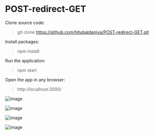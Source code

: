 # POST-redirect-GET

Clone source code:
> git clone https://github.com/hitubaldaniya/POST-redirect-GET.git

Install packages:
> npm install

Run the application:
> npm start

Open the app in any browser: 
> http://localhost:3000/

![image](https://user-images.githubusercontent.com/17410951/179495619-e2cfbf5c-2574-4fb5-a58c-0f436bea7823.png)

![image](https://user-images.githubusercontent.com/17410951/179495710-9c8f0aca-29ca-45ed-9529-d950d628e671.png)

![image](https://user-images.githubusercontent.com/17410951/179495772-8d221855-1141-423a-8d64-8623332bda49.png)

![image](https://user-images.githubusercontent.com/17410951/179495806-a0fb014d-f8e3-4635-a3f7-80fcc52bc5b1.png)
